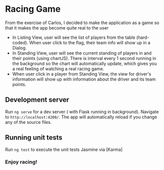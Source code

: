 # Racing Game

From the exercise of Carlos, I decided to make the application as a game so that it makes the app become quite real to the user
- In Listing View, user will see the list of players from the table (hard-coded). When user click to the flag, their team info will show up in a Dialog. 
- In Standing View, user will see the current standing of players in and their points (using chartJS). There is interval every 1 second running in the background so the chart will automatically update, which gives you a real feeling of watching a real racing game. 
- When user click in a player from Standing View, the view for driver's information will show up with information about the driver and its team points. 

## Development server

Run `ng serve` for a dev server ( with Flask running in background). Navigate to `http://localhost:4200/`. The app will automatically reload if you change any of the source files.

## Running unit tests

Run `ng test` to execute the unit tests Jasmine via [Karma] 

### Enjoy racing!

